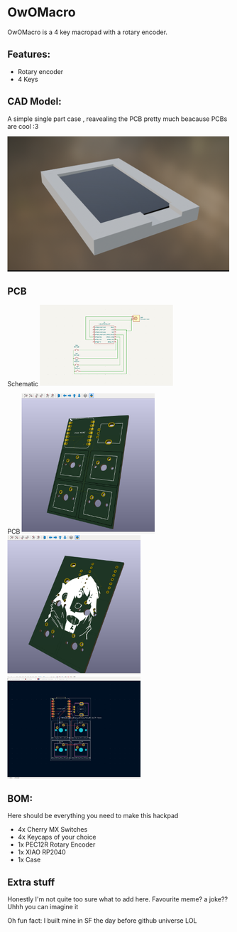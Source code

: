 # OwOMacro

OwOMacro is a 4 key macropad with a rotary encoder.

## Features:
- Rotary encoder
- 4 Keys

## CAD Model:
A simple single part case , reavealing the PCB pretty much beacause PCBs are cool :3 

<img src=assets/cad.png alt="Schematic" width="500"/>


## PCB

Schematic
<img src=assets/schematic.png alt="Schematic" width="300"/>

PCB
<img src=assets/pcb1.png alt="Schematic" width="300"/>
<img src=assets/pcb2.png alt="Schematic" width="300"/>
<img src=assets/pcb3.png alt="Schematic" width="300"/>
## BOM:
Here should be everything you need to make this hackpad

- 4x Cherry MX Switches
- 4x Keycaps of your choice
- 1x PEC12R Rotary Encoder
- 1x XIAO RP2040
- 1x Case 


## Extra stuff
Honestly I'm not quite too sure what to add here. Favourite meme? a joke?? Uhhh you can imagine it

Oh fun fact: I built mine in SF the day before github universe LOL
